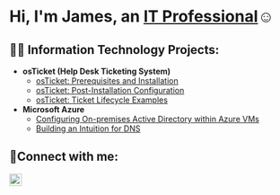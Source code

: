 
<h1>Hi, I'm James, an <a href="https://linkedin.com/in/Josh">IT Professional</a>☺</h1>

<h2>👨‍💻 Information Technology Projects:</h2>

- <b>osTicket (Help Desk Ticketing System)</b>
  - [osTicket: Prerequisites and Installation](https://github.com/jhweatherholtz/osticket-prereqs)
  - [osTicket: Post-Installation Configuration](https://github.com/jhweatherholtz/post-install-config)
  - [osTicket: Ticket Lifecycle Examples](https://github.com/jhweatherholtz/ticket-lifecycle)
- <b>Microsoft Azure</b>
  - [Configuring On-premises Active Directory within Azure VMs](https://github.com/jhweatherholtz/configure-ad)
  - [Building an Intuition for DNS](https://github.com/jhweatherholtz/azure-network-protocols)

<h2>🤳Connect with me:</h2>

[<img align="left" alt="Josh | LinkedIn" width="22px" src="https://cdn.jsdelivr.net/npm/simple-icons@v3/icons/linkedin.svg" />][linkedin]



[linkedin]: https://linkedin.com/in/Josh
